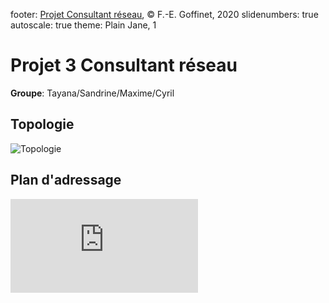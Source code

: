 footer: [Projet Consultant réseau](https://github.com/reseau-2020), © F.-E. Goffinet, 2020
slidenumbers: true
autoscale: true
theme: Plain Jane, 1

# Projet 3 Consultant réseau

**Groupe**: Tayana/Sandrine/Maxime/Cyril

## Topologie

![Topologie](https://github.com/reseau-2020/projet-three/blob/master/Topologie.PNG?raw=true)

## Plan d'adressage

![Adressage](https://github.com/reseau-2020/projet-three/blob/master/Plan%20d'adressage.md)


